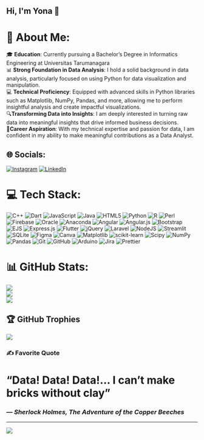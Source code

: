 ## Hi, I'm Yona  👋

# 💫 About Me:
🎓 **Education**: Currently pursuing a Bachelor’s Degree in Informatics Engineering at Universitas Tarumanagara</br>
📊 **Strong Foundation in Data Analysis**: I hold a solid background in data analysis, particularly focused on using Python for data visualization and manipulation.</br>
💻 **Technical Proficiency**: Equipped with advanced skills in Python libraries such as Matplotlib, NumPy, Pandas, and more, allowing me to perform insightful analysis and create impactful visualizations.</br>
🔍**Transforming Data into Insights**: I am deeply interested in turning raw data into meaningful insights that drive informed business decisions.</br>
🎯**Career Aspiration**: With my technical expertise and passion for data, I am confident in my ability to make meaningful contributions as a Data Analyst. </br>


## 🌐 Socials:
[![Instagram](https://img.shields.io/badge/Instagram-%23E4405F.svg?logo=Instagram&logoColor=white)](https://instagram.com/briliona_lie11) [![LinkedIn](https://img.shields.io/badge/LinkedIn-%230077B5.svg?logo=linkedin&logoColor=white)](www.linkedin.com/in/briliona) 

# 💻 Tech Stack:
![C++](https://img.shields.io/badge/c++-%2300599C.svg?style=plastic&logo=c%2B%2B&logoColor=white) ![Dart](https://img.shields.io/badge/dart-%230175C2.svg?style=plastic&logo=dart&logoColor=white) ![JavaScript](https://img.shields.io/badge/javascript-%23323330.svg?style=plastic&logo=javascript&logoColor=%23F7DF1E) ![Java](https://img.shields.io/badge/java-%23ED8B00.svg?style=plastic&logo=openjdk&logoColor=white) ![HTML5](https://img.shields.io/badge/html5-%23E34F26.svg?style=plastic&logo=html5&logoColor=white) ![Python](https://img.shields.io/badge/python-3670A0?style=plastic&logo=python&logoColor=ffdd54) ![R](https://img.shields.io/badge/r-%23276DC3.svg?style=plastic&logo=r&logoColor=white) ![Perl](https://img.shields.io/badge/perl-%2339457E.svg?style=plastic&logo=perl&logoColor=white) ![Firebase](https://img.shields.io/badge/firebase-%23039BE5.svg?style=plastic&logo=firebase) ![Oracle](https://img.shields.io/badge/Oracle-F80000?style=plastic&logo=oracle&logoColor=white) ![Anaconda](https://img.shields.io/badge/Anaconda-%2344A833.svg?style=plastic&logo=anaconda&logoColor=white) ![Angular](https://img.shields.io/badge/angular-%23DD0031.svg?style=plastic&logo=angular&logoColor=white) ![Angular.js](https://img.shields.io/badge/angular.js-%23E23237.svg?style=plastic&logo=angularjs&logoColor=white) ![Bootstrap](https://img.shields.io/badge/bootstrap-%238511FA.svg?style=plastic&logo=bootstrap&logoColor=white) ![EJS](https://img.shields.io/badge/ejs-%23B4CA65.svg?style=plastic&logo=ejs&logoColor=black) ![Express.js](https://img.shields.io/badge/express.js-%23404d59.svg?style=plastic&logo=express&logoColor=%2361DAFB) ![Flutter](https://img.shields.io/badge/Flutter-%2302569B.svg?style=plastic&logo=Flutter&logoColor=white) ![jQuery](https://img.shields.io/badge/jquery-%230769AD.svg?style=plastic&logo=jquery&logoColor=white) ![Laravel](https://img.shields.io/badge/laravel-%23FF2D20.svg?style=plastic&logo=laravel&logoColor=white) ![NodeJS](https://img.shields.io/badge/node.js-6DA55F?style=plastic&logo=node.js&logoColor=white) ![Streamlit](https://img.shields.io/badge/Streamlit-%23FE4B4B.svg?style=plastic&logo=streamlit&logoColor=white) ![SQLite](https://img.shields.io/badge/sqlite-%2307405e.svg?style=plastic&logo=sqlite&logoColor=white) ![Figma](https://img.shields.io/badge/figma-%23F24E1E.svg?style=plastic&logo=figma&logoColor=white) ![Canva](https://img.shields.io/badge/Canva-%2300C4CC.svg?style=plastic&logo=Canva&logoColor=white) ![Matplotlib](https://img.shields.io/badge/Matplotlib-%23ffffff.svg?style=plastic&logo=Matplotlib&logoColor=black) ![scikit-learn](https://img.shields.io/badge/scikit--learn-%23F7931E.svg?style=plastic&logo=scikit-learn&logoColor=white) ![Scipy](https://img.shields.io/badge/SciPy-%230C55A5.svg?style=plastic&logo=scipy&logoColor=%white) ![NumPy](https://img.shields.io/badge/numpy-%23013243.svg?style=plastic&logo=numpy&logoColor=white) ![Pandas](https://img.shields.io/badge/pandas-%23150458.svg?style=plastic&logo=pandas&logoColor=white) ![Git](https://img.shields.io/badge/git-%23F05033.svg?style=plastic&logo=git&logoColor=white) ![GitHub](https://img.shields.io/badge/github-%23121011.svg?style=plastic&logo=github&logoColor=white) ![Arduino](https://img.shields.io/badge/-Arduino-00979D?style=plastic&logo=Arduino&logoColor=white) ![Jira](https://img.shields.io/badge/jira-%230A0FFF.svg?style=plastic&logo=jira&logoColor=white) ![Prettier](https://img.shields.io/badge/prettier-%23F7B93E.svg?style=plastic&logo=prettier&logoColor=black)

# 📊 GitHub Stats:
![](https://github-readme-stats.vercel.app/api?username=Yona1201&theme=calm&hide_border=false&include_all_commits=false&count_private=false)<br/>
![](https://github-readme-streak-stats.herokuapp.com/?user=Yona1201&theme=calm&hide_border=false)<br/>
![](https://github-readme-stats.vercel.app/api/top-langs/?username=Yona1201&theme=calm&hide_border=false&include_all_commits=false&count_private=false&layout=compact)

## 🏆 GitHub Trophies
![](https://github-profile-trophy.vercel.app/?username=Yona1201&theme=dark&no-frame=false&no-bg=false&margin-w=4)

### ✍️ Favorite Quote
# **“Data! Data! Data!... I can’t make bricks without clay”**  
### — *Sherlock Holmes, The Adventure of the Copper Beeches*


---
[![](https://visitcount.itsvg.in/api?id=Yona1201&icon=9&color=1)](https://visitcount.itsvg.in)

<!-- Proudly created with GPRM ( https://gprm.itsvg.in ) -->
